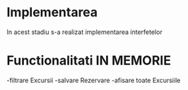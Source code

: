 # Implementarea
In acest stadiu s-a realizat implementarea interfetelor

# Functionalitati IN MEMORIE
-filtrare Excursii
-salvare Rezervare
-afisare toate Excursiile
